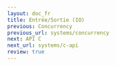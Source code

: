 ```yaml
---
layout: doc_fr
title: Entrée/Sortie (IO)
previous: Concurrency
previous_url: systems/concurrency
next: API C
next_url: systems/c-api
review: true
---
```

